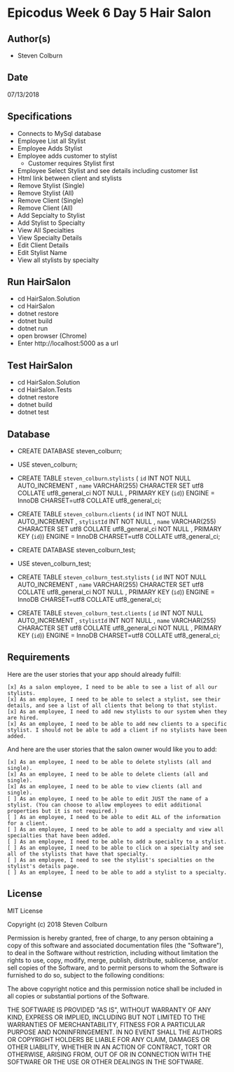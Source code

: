 # Epicodus Week 6 Day 5 Hair Salon

## Author(s)

  * Steven Colburn

## Date

07/13/2018

## Specifications

  * Connects to MySql database
  * Employee List all Stylist
  * Employee Adds Stylist
  * Employee adds customer to stylist
    * Customer requires Stylist first
  * Employee Select Stylist and see details including customer list
  * Html link between client and stylists
  * Remove Stylist (Single)
  * Remove Stylist (All)
  * Remove Client (Single)
  * Remove Client (All)
  * Add Sepcialty to Stylist
  * Add Stylist to Specialty
  * View All Specialties
  * View Specialty Details
  * Edit Client Details
  * Edit Stylist Name
  * View all stylists by specialty



## Run HairSalon

  * cd HairSalon.Solution
  * cd HairSalon
  * dotnet restore
  * dotnet build
  * dotnet run
  * open browser (Chrome)
  * Enter http://localhost:5000 as a url

## Test HairSalon

  * cd HairSalon.Solution
  * cd HairSalon.Tests
  * dotnet restore
  * dotnet build
  * dotnet test

## Database

  * CREATE DATABASE steven_colburn;
  * USE steven_colburn;

  * CREATE TABLE `steven_colburn`.`stylists` ( `id` INT NOT NULL AUTO_INCREMENT , `name` VARCHAR(255) CHARACTER SET utf8 COLLATE utf8_general_ci NOT NULL , PRIMARY KEY (`id`)) ENGINE = InnoDB CHARSET=utf8 COLLATE utf8_general_ci;

  * CREATE TABLE `steven_colburn`.`clients` ( `id` INT NOT NULL AUTO_INCREMENT , `stylistId` INT NOT NULL , `name` VARCHAR(255) CHARACTER SET utf8 COLLATE utf8_general_ci NOT NULL , PRIMARY KEY (`id`)) ENGINE = InnoDB CHARSET=utf8 COLLATE utf8_general_ci;

  * CREATE DATABASE steven_colburn_test;
  * USE steven_colburn_test;

  * CREATE TABLE `steven_colburn_test`.`stylists` ( `id` INT NOT NULL AUTO_INCREMENT , `name` VARCHAR(255) CHARACTER SET utf8 COLLATE utf8_general_ci NOT NULL , PRIMARY KEY (`id`)) ENGINE = InnoDB CHARSET=utf8 COLLATE utf8_general_ci;

  * CREATE TABLE `steven_colburn_test`.`clients` ( `id` INT NOT NULL AUTO_INCREMENT , `stylistId` INT NOT NULL , `name` VARCHAR(255) CHARACTER SET utf8 COLLATE utf8_general_ci NOT NULL , PRIMARY KEY (`id`)) ENGINE = InnoDB CHARSET=utf8 COLLATE utf8_general_ci;

## Requirements

  Here are the user stories that your app should already fulfill:

    [x] As a salon employee, I need to be able to see a list of all our stylists.
    [x] As an employee, I need to be able to select a stylist, see their details, and see a list of all clients that belong to that stylist.
    [x] As an employee, I need to add new stylists to our system when they are hired.
    [x] As an employee, I need to be able to add new clients to a specific stylist. I should not be able to add a client if no stylists have been added.

And here are the user stories that the salon owner would like you to add:

    [x] As an employee, I need to be able to delete stylists (all and single).
    [x] As an employee, I need to be able to delete clients (all and single).
    [x] As an employee, I need to be able to view clients (all and single).
    [ ] As an employee, I need to be able to edit JUST the name of a stylist. (You can choose to allow employees to edit additional properties but it is not required.)
    [ ] As an employee, I need to be able to edit ALL of the information for a client.
    [ ] As an employee, I need to be able to add a specialty and view all specialties that have been added.
    [ ] As an employee, I need to be able to add a specialty to a stylist.
    [ ] As an employee, I need to be able to click on a specialty and see all of the stylists that have that specialty.
    [ ] As an employee, I need to see the stylist's specialties on the stylist's details page.
    [ ] As an employee, I need to be able to add a stylist to a specialty.


## License

MIT License

Copyright (c) 2018 Steven Colburn

Permission is hereby granted, free of charge, to any person obtaining a copy
of this software and associated documentation files (the "Software"), to deal
in the Software without restriction, including without limitation the rights
to use, copy, modify, merge, publish, distribute, sublicense, and/or sell
copies of the Software, and to permit persons to whom the Software is
furnished to do so, subject to the following conditions:

The above copyright notice and this permission notice shall be included in all
copies or substantial portions of the Software.

THE SOFTWARE IS PROVIDED "AS IS", WITHOUT WARRANTY OF ANY KIND, EXPRESS OR
IMPLIED, INCLUDING BUT NOT LIMITED TO THE WARRANTIES OF MERCHANTABILITY,
FITNESS FOR A PARTICULAR PURPOSE AND NONINFRINGEMENT. IN NO EVENT SHALL THE
AUTHORS OR COPYRIGHT HOLDERS BE LIABLE FOR ANY CLAIM, DAMAGES OR OTHER
LIABILITY, WHETHER IN AN ACTION OF CONTRACT, TORT OR OTHERWISE, ARISING FROM,
OUT OF OR IN CONNECTION WITH THE SOFTWARE OR THE USE OR OTHER DEALINGS IN THE
SOFTWARE.
